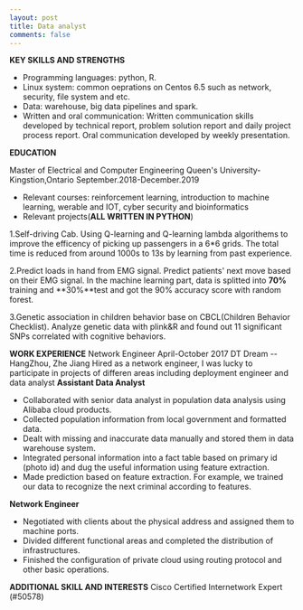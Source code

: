 ```yaml
---
layout: post
title: Data analyst
comments: false
---
```


**KEY SKILLS AND STRENGTHS**

- Programming languages: python, R.
- Linux system: common oeprations on Centos 6.5 such as network, security, file system and etc.
- Data: warehouse, big data pipelines and spark.
- Written and oral communication: Written communication skills developed by technical report, problem solution report and daily project process report. Oral communication developed by weekly presentation.

**EDUCATION**

Master of Electrical and Computer Engineering
Queen's University-Kingstion,Ontario                September.2018-December.2019
- Relevant courses: reinforcement learning, introduction to machine learning, werable and IOT, cyber security and bioinformatics
- Relevant projects(**ALL WRITTEN IN PYTHON**)

1.Self-driving Cab. Using Q-learning and Q-learning lambda algorithems to improve the efficency of picking up passengers in a 6*6 grids. The total time is reduced from around 1000s to 13s by learning from past experience.

2.Predict loads in hand from EMG signal. Predict patients' next move based on their EMG signal. In the machine learning part, data is splitted into **70%** training and **30%**test and got the 90% accuracy score with random forest.

3.Genetic association in children behavior base on CBCL(Children Behavior Checklist). Analyze genetic data with plink&R and found out 11 significant SNPs correlated with cognitive behaviors.

**WORK EXPERIENCE**
Network Engineer                                             April-October 2017
DT Dream -- HangZhou, Zhe Jiang
Hired as a network engineer, I was lucky to participate in projects of differen areas including deployment engineer and data analyst
**Assistant Data Analyst**
- Collaborated with senior data analyst in population data analysis using Alibaba cloud products.
- Collected population information from local government and formatted data.
- Dealt with missing and inaccurate data manually and stored them in data warehouse system. 
- Integrated personal information into a fact table based on primary id (photo id) and dug the useful information using feature extraction. 
- Made prediction based on feature extraction. For example, we trained our data to recognize the next criminal according to features.

**Network Engineer**
- Negotiated with clients about the physical address and assigned them to machine ports.
- Divided different functional areas and completed the distribution of infrastructures.
- Finished the configuration of private cloud using routing protocol and other basic operations.

**ADDITIONAL SKILL AND INTERESTS**
Cisco Certified Internetwork Expert (#50578)                                                                                                
